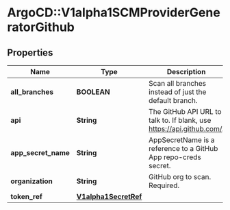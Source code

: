 # ArgoCD::V1alpha1SCMProviderGeneratorGithub

## Properties
Name | Type | Description | Notes
------------ | ------------- | ------------- | -------------
**all_branches** | **BOOLEAN** | Scan all branches instead of just the default branch. | [optional] 
**api** | **String** | The GitHub API URL to talk to. If blank, use https://api.github.com/. | [optional] 
**app_secret_name** | **String** | AppSecretName is a reference to a GitHub App repo-creds secret. | [optional] 
**organization** | **String** | GitHub org to scan. Required. | [optional] 
**token_ref** | [**V1alpha1SecretRef**](V1alpha1SecretRef.md) |  | [optional] 


